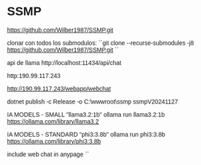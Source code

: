 # SSMP

https://github.com/Wilber1987/SSMP.git

clonar con todos los submodulos: 
´´git clone --recurse-submodules -j8 https://github.com/Wilber1987/SSMP.git ´´

api de llama http://localhost:11434/api/chat


http:190.99.117.243

http://190.99.117.243/webapp/webchat


dotnet publish -c Release -o C:\wwwroot\ssmp
ssmpV20241127

IA MODELS - SMALL
"llama3.2:1b"
ollama run llama3.2:1b
https://ollama.com/library/llama3.2

IA MODELS -  STANDARD
"phi3:3.8b"
ollama run phi3:3.8b
https://ollama.com/library/phi3:3.8b

include web chat in anypage
 ``<div class="ssmp-chat-container">
        <style>
            body {
                margin: 0;
                font-family: Arial, sans-serif;
            }

            /* Botón flotante */
            .toggle-button {
                position: fixed;
                bottom: 10px;
                right: 10px;
                padding: 10px 15px;
                background-color: #007bff;
                color: white;
                border: none;
                border-radius: 5px;
                cursor: pointer;
                font-size: 14px;
                box-shadow: 0 4px 6px rgba(0, 0, 0, 0.2);
            }

            /* Contenedor flotante del chat */
            .chat-wrapper {
                position: fixed;
                bottom: 50px;
                /* Separado del botón */
                right: 10px;
                width: 400px;
                height: 600px;
                background-color: #f1f1f1;
                border-radius: 10px;
                box-shadow: 0 4px 6px rgba(0, 0, 0, 0.2);
                display: none;
                overflow: hidden;
                border-radius: 10px;
                /* Oculto por defecto */                
            }
            .chat-wrapper iframe {
                width: 100%;
                height: 100%;
            }
        </style>
        <button class="toggle-button" onclick="toggleChat()">Chat</button>
        <!-- Contenedor del chat -->
        <div class="chat-wrapper" id="chatWrapper">
            <iframe src="http://190.99.117.243/webapp/webchat" frameborder="0"></iframe>
        </div>
        <script>
            function toggleChat() {
                const chatWrapper = document.getElementById('chatWrapper');
                if (chatWrapper.style.display === 'none' || chatWrapper.style.display === '') {
                    chatWrapper.style.display = 'block';
                } else {
                    chatWrapper.style.display = 'none';
                }
            }
        </script>       
    </div> 
``



sc create MyRabbitC binPath= "C:\rabbit\RabbitMQService.exe"
Ronny Alberto Vega Mendieta
9:56
sc config MyRabbitC start= auto
sc start MyRabbitC
sc delete MyRabbitC